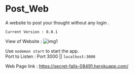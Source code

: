 # Post_Web

A website to post your thought without any login .

`Current Version : 0.0.1`

View of Website :
![img1](https://user-images.githubusercontent.com/79002186/168806226-18e3ab2e-f696-4c3e-8fe9-e6224a46935f.png)

Use `nodemon start` to start the app. \
Port to Listen : Port 3000  ||  `localhost:3000`

Web Page link : https://secret-falls-08491.herokuapp.com/
